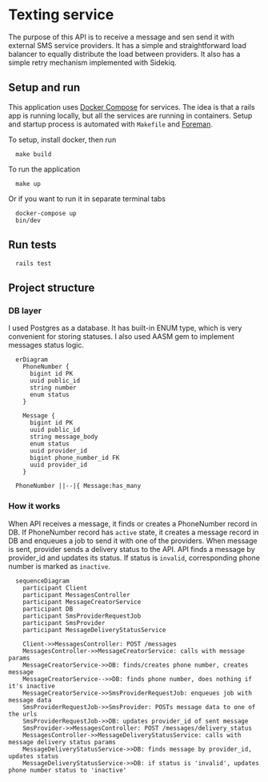 # Texting service 

The purpose of this API is to receive a message and sen send it with external SMS service providers. It has a simple and
straightforward load balancer to equally distribute the load between providers. It also has a simple retry mechanism
implemented with Sidekiq.
 
## Setup and run

This application uses [Docker Compose](https://docs.docker.com/compose/) for services. The idea is that a rails app is 
running locally, but all the services are running in containers. Setup and startup process is automated with `Makefile`
and [Foreman](https://github.com/theforeman/foreman).

To setup, install docker, then run
```shell
  make build
```

To run the application
```shell
  make up
```

Or if you want to run it in separate terminal tabs
```shell
  docker-compose up
  bin/dev
```

## Run tests

```shell
  rails test
```

## Project structure

### DB layer
I used Postgres as a database. It has built-in ENUM type, which is very convenient for storing statuses. I also used 
AASM gem to implement messages status logic.

```mermaid
  erDiagram
    PhoneNumber {
      bigint id PK
      uuid public_id
      string number
      enum status
    }
  
    Message {
      bigint id PK
      uuid public_id
      string message_body
      enum status
      uuid provider_id
      bigint phone_number_id FK
      uuid provider_id
    }
  
  PhoneNumber ||--|{ Message:has_many
```


### How it works
When API receives a message, it finds or creates a PhoneNumber record in DB. If PhoneNumber record has `active` state, 
it creates a message record in DB and enqueues a job to send it with one of the providers. When message is sent, provider
sends a delivery status to the API. API finds a message by provider_id and updates its status. If status is `invalid`, 
corresponding phone number is marked as `inactive`.

```mermaid
  sequenceDiagram
    participant Client
    participant MessagesController
    participant MessageCreatorService
    participant DB
    participant SmsProviderRequestJob
    participant SmsProvider
    participant MessageDeliveryStatusService
    
    Client->>MessagesController: POST /messages
    MessagesController->>MessageCreatorService: calls with message params 
    MessageCreatorService->>DB: finds/creates phone number, creates message
    MessageCreatorService-->>DB: finds phone number, does nothing if it's inactive
    MessageCreatorService->>SmsProviderRequestJob: enqueues job with message data
    SmsProviderRequestJob->>SmsProvider: POSTs message data to one of the urls
    SmsProviderRequestJob->>DB: updates provider_id of sent message
    SmsProvider->>MessagesController: POST /messages/delivery_status
    MessagesController->>MessageDeliveryStatusService: calls with message delivery status params
    MessageDeliveryStatusService->>DB: finds message by provider_id, updates status
    MessageDeliveryStatusService->>DB: if status is 'invalid', updates phone number status to 'inactive'
```



